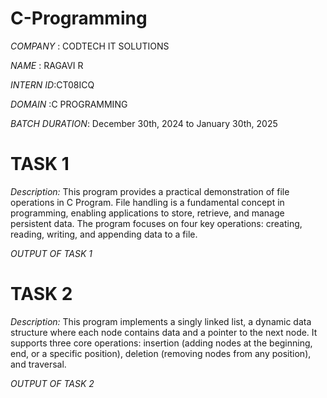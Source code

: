 # C-Programming 

*COMPANY*  : CODTECH IT SOLUTIONS

*NAME*     : RAGAVI R 

*INTERN ID*:CT08ICQ

*DOMAIN*   :C PROGRAMMING

*BATCH DURATION*:  December 30th, 2024 to January 30th, 2025



# TASK 1
*Description:*
 This program provides a practical demonstration of file operations in C Program. File handling is a fundamental concept in programming, enabling applications to store, retrieve, and manage persistent data.
 The program focuses on four key operations: creating, reading, writing, and appending data to a file. 

*OUTPUT OF TASK 1*




# TASK 2
*Description:*
 This program implements a singly linked list, a dynamic data structure where each node contains data and a pointer to the next node.
 It supports three core operations: insertion (adding nodes at the beginning, end, or a specific position),
                                    deletion (removing nodes from any position), and 
                                    traversal.

*OUTPUT OF TASK 2*

